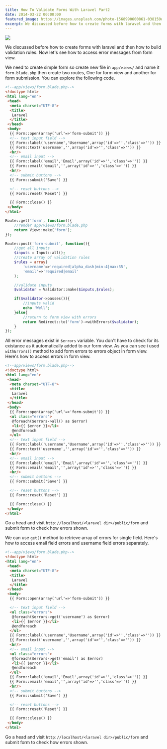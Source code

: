 ```yaml
---
title: How To Validate Forms With Laravel Part2
date: 2014-03-22 00:00:00
featured_image: https://images.unsplash.com/photo-1568990600861-038159d19fce?q=90&fm=jpg&w=1000&fit=max
excerpt: We discussed before how to create forms with laravel and then how to build validation rules. Now let's see how to access error messages from form view.
---
```


![](https://images.unsplash.com/photo-1568990600861-038159d19fce?q=90&fm=jpg&w=1000&fit=max)

We discussed before how to create forms with laravel and then how to build validation rules. Now let's see how to access error messages from form view.

We need to create simple form so create new file in `app/views/` and name it `form.blade.php` then create two routes, One for form view and another for form submission. You can explore the following code.

```html
<!--app/views/form.blade.php-->
<!doctype html>
<html lang="en">
 <head>
  <meta charset="UTF-8">
  <title>
   Laravel
  </title>
 </head>
 <body>
  {{ Form::open(array('url'=>'form-submit')) }}
  <!-- text input field -->
  {{ Form::label('username','Username',array('id'=>'','class'=>'')) }}
  {{ Form::text('username','',array('id'=>'','class'=>'')) }}
  <br/>
  <!-- email input -->
  {{ Form::label('email','Email',array('id'=>'','class'=>'')) }}
  {{ Form::email('email','',array('id'=>'','class'=>'')) }}
  <br/>
  <!-- submit buttons -->
  {{ Form::submit('Save') }}

  <!-- reset buttons -->
  {{ Form::reset('Reset') }}

  {{ Form::close() }}
 </body>
</html>
```

```php
Route::get('form', function(){
    //render app/views/form.blade.php
    return View::make('form');
});

Route::post('form-submit', function(){
    //get all inputs
    $inputs = Input::all();
    //create array of validation rules
    $rules = array(
        'username'=>'required|alpha_dash|min:4|max:35',
        'email'=>'required|email'
    );

    //validate inputs
    $validator = Validator::make($inputs,$rules);

    if($validator->passes()){
        //inputs valid
        echo 'Well';
    }else{
        //return to form view with errors
        return Redirect::to('form')->withErrors($validator);
    }
});
```

All error messages exist in `$errors` variable. You don't have to check for its existance as it automatically added to our form view. As you can see i used `withErrors()` method to add form errors to errors object in form view. Here's how to access errors in form view.

```html
<!--app/views/form.blade.php-->
<!doctype html>
<html lang="en">
 <head>
  <meta charset="UTF-8">
  <title>
   Laravel
  </title>
 </head>
 <body>
  {{ Form::open(array('url'=>'form-submit')) }}
  <ul class="errors">
   @foreach($errors->all() as $error)
   <li>{{ $error }}</li>
   @endforeach
  </ul>
  <!-- text input field -->
  {{ Form::label('username','Username',array('id'=>'','class'=>'')) }}
  {{ Form::text('username','',array('id'=>'','class'=>'')) }}
  <br/>
  <!-- email input -->
  {{ Form::label('email','Email',array('id'=>'','class'=>'')) }}
  {{ Form::email('email','',array('id'=>'','class'=>'')) }}
  <br/>
  <!-- submit buttons -->
  {{ Form::submit('Save') }}

  <!-- reset buttons -->
  {{ Form::reset('Reset') }}

  {{ Form::close() }}
 </body>
</html>
```

Go a head and visit `http://localhost/<laravel dir>/public/form` and submit form to check how errors shown.

We can use `get()` method to retrieve array of errors for single field. Here's how to access email field errors and username field errors separately.

```html
<!--app/views/form.blade.php-->
<!doctype html>
<html lang="en">
 <head>
  <meta charset="UTF-8">
  <title>
   Laravel
  </title>
 </head>
 <body>
  {{ Form::open(array('url'=>'form-submit')) }}

  <!-- text input field -->
  <ul class="errors">
   @foreach($errors->get('username') as $error)
   <li>{{ $error }}</li>
   @endforeach
  </ul>
  {{ Form::label('username','Username',array('id'=>'','class'=>'')) }}
  {{ Form::text('username','',array('id'=>'','class'=>'')) }}
  <br/>
  <!-- email input -->
  <ul class="errors">
   @foreach($errors->get('email') as $error)
   <li>{{ $error }}</li>
   @endforeach
  </ul>
  {{ Form::label('email','Email',array('id'=>'','class'=>'')) }}
  {{ Form::email('email','',array('id'=>'','class'=>'')) }}
  <br/>
  <!-- submit buttons -->
  {{ Form::submit('Save') }}

  <!-- reset buttons -->
  {{ Form::reset('Reset') }}

  {{ Form::close() }}
 </body>
</html>
```

Go a head and visit `http://localhost/<laravel dir>/public/form` and submit form to check how errors shown.
